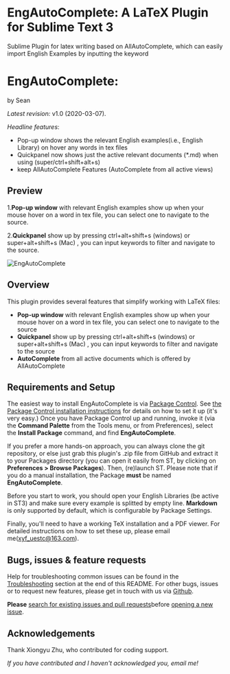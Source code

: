 # EngAutoComplete: A LaTeX Plugin for Sublime Text 3
Sublime Plugin for latex writing based on AllAutoComplete, which can easily import English Examples by inputting the keyword

# EngAutoComplete: 

by Sean

*Latest revision:* v1.0 (2020-03-07).



*Headline features*:

- Pop-up window shows the relevant English examples(i.e., English Library) on hover any words in tex files
- Quickpanel now shows just the active relevant documents (*.md) when using (super/ctrl+shift+alt+s)
- keep AllAutoComplete Features (AutoComplete from all active views)

## Preview

1.**Pop-up window** with relevant English examples show up when your mouse hover on a word in tex file, you can select one to navigate to the source.

2.**Quickpanel** show up by pressing ctrl+alt+shift+s (windows) or super+alt+shift+s (Mac) , you can input keywords to filter and navigate to the source.

![EngAutoComplete](/Users/flyln/Documents/个人/EngAutoComplete.gif)



## Overview

This plugin provides several features that simplify working with LaTeX files:

- **Pop-up window** with relevant English examples show up when your mouse hover on a word in tex file, you can select one to navigate to the source
- **Quickpanel** show up by pressing ctrl+alt+shift+s (windows) or super+alt+shift+s (Mac) , you can input keywords to filter and navigate to the source
- **AutoComplete** from all active documents which is offered by AllAutoComplete

## Requirements and Setup

The easiest way to install EngAutoComplete is via [Package Control](https://packagecontrol.io/). See [the Package Control installation instructions](https://packagecontrol.io/installation) for details on how to set it up (it's very easy.) Once you have Package Control up and running, invoke it (via the **Command Palette** from the Tools menu, or from Preferences), select the **Install Package** command, and find **EngAutoComplete**.

If you prefer a more hands-on approach, you can always clone the git repository, or else just grab this plugin's .zip file from GitHub and extract it to your Packages directory (you can open it easily from ST, by clicking on **Preferences > Browse Packages**). Then, (re)launch ST. Please note that if you do a manual installation, the Package **must** be named **EngAutoComplete**.

Before you start to work, you should open your English Libraries  (be active in ST3) and make sure every example is splitted by empty line. **Markdown** is only supported by default, which is configurable by Package Settings.

Finally, you'll need to have a working TeX installation and a PDF viewer. For detailed instructions on how to set these up, please email me(xyf_uestc@163.com).

## Bugs, issues & feature requests

Help for troubleshooting common issues can be found in the [Troubleshooting](#troubleshooting) section at the end of this README. For other bugs, issues or to request new features, please get in touch with us via [Github](https://github.com/SublimeText/LaTeXTools).

**Please** [search for existing issues and pull requests](https://github.com/SublimeText/LaTeXTools/issues/?q=is%3Aopen)before [opening a new issue](https://github.com/SublimeText/LaTeXTools/issues/new).

## Acknowledgements

Thank Xiongyu Zhu, who contributed for coding support. 

*If you have contributed and I haven't acknowledged you, email me!*